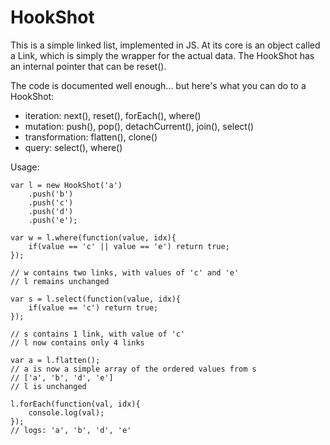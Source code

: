 HookShot
========

This is a simple linked list, implemented in JS. At its core is an object called a Link, which is simply the wrapper for the actual data. The HookShot has an internal pointer that can be reset().

The code is documented well enough... but here's what you can do to a HookShot:

* iteration: next(), reset(), forEach(), where()
* mutation: push(), pop(), detachCurrent(), join(), select()
* transformation: flatten(), clone()
* query: select(), where()

Usage:

	var l = new HookShot('a')
		.push('b')
		.push('c')
		.push('d')
		.push('e');
		
	var w = l.where(function(value, idx){
		if(value == 'c' || value == 'e') return true;
	});
	
	// w contains two links, with values of 'c' and 'e'
	// l remains unchanged
		
	var s = l.select(function(value, idx){
		if(value == 'c') return true;
	});
	
	// s contains 1 link, with value of 'c'
	// l now contains only 4 links
	
	var a = l.flatten();
	// a is now a simple array of the ordered values from s
	// ['a', 'b', 'd', 'e']
	// l is unchanged
	
	l.forEach(function(val, idx){
		console.log(val);
	});
	// logs: 'a', 'b', 'd', 'e'